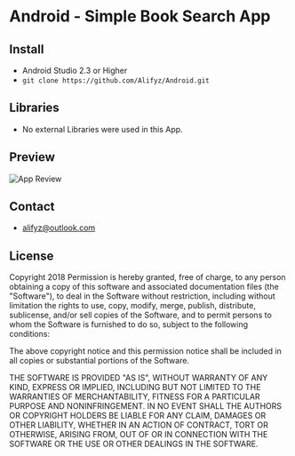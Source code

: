 # Android - Simple Book Search App

## Install

* Android Studio 2.3 or Higher
* ``` git clone https://github.com/Alifyz/Android.git ```

## Libraries

* No external Libraries were used in this App. 

## Preview
![App Review](https://thumbs.gfycat.com/DelayedFluffyAnemonecrab-size_restricted.gif)

## Contact

* alifyz@outlook.com

## License

Copyright 2018 
Permission is hereby granted, free of charge, to any person obtaining a copy of this software and associated documentation files (the "Software"), to deal in the Software without restriction, including without limitation the rights to use, copy, modify, merge, publish, distribute, sublicense, and/or sell copies of the Software, and to permit persons to whom the Software is furnished to do so, subject to the following conditions:

The above copyright notice and this permission notice shall be included in all copies or substantial portions of the Software.

THE SOFTWARE IS PROVIDED "AS IS", WITHOUT WARRANTY OF ANY KIND, EXPRESS OR IMPLIED, INCLUDING BUT NOT LIMITED TO THE WARRANTIES OF MERCHANTABILITY, FITNESS FOR A PARTICULAR PURPOSE AND NONINFRINGEMENT. IN NO EVENT SHALL THE AUTHORS OR COPYRIGHT HOLDERS BE LIABLE FOR ANY CLAIM, DAMAGES OR OTHER LIABILITY, WHETHER IN AN ACTION OF CONTRACT, TORT OR OTHERWISE, ARISING FROM, OUT OF OR IN CONNECTION WITH THE SOFTWARE OR THE USE OR OTHER DEALINGS IN THE SOFTWARE.
